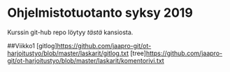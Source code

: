 # Ohjelmistotuotanto syksy 2019

Kurssin git-hub repo löytyy *tästä* kansiosta.

##Viikko1
[gitlog]https://github.com/jaapro-git/ot-harjoitustyo/blob/master/laskarit/gitlog.txt
[tree]https://github.com/jaapro-git/ot-harjoitustyo/blob/master/laskarit/komentorivi.txt
